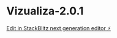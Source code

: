 # Vizualiza-2.0.1

[Edit in StackBlitz next generation editor ⚡️](https://stackblitz.com/~/github.com/sgGuerra/Vizualiza-2.0.1)